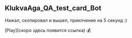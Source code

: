 ## KlukvaAga_QA_test_card_Bot 

Нажал, скопировал и вышел, приклчение на 5 секунд :)

[Play](скоро здесь появится ссылка) 💰
